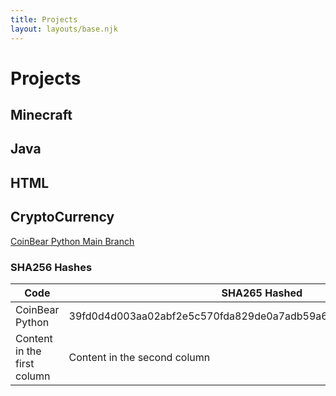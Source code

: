 ```yaml
---
title: Projects
layout: layouts/base.njk
---
```


# Projects


## Minecraft

## Java

## HTML

## CryptoCurrency

<a href="https://github.com/nolant108/CoinBear-Python-Version-/archive/main.zip" download>CoinBear Python Main Branch</a>


### SHA256 Hashes
Code | SHA265 Hashed
------------ | -------------
CoinBear Python | 39fd0d4d003aa02abf2e5c570fda829de0a7adb59a67eed36cf3c50956f5b262
Content in the first column | Content in the second column